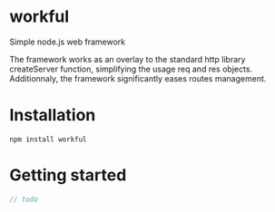 # workful
Simple node.js web framework

The framework works as an overlay to the standard http library createServer function,
simplifying the usage req and res objects.
Additionnaly, the framework significantly eases routes management.

# Installation
```
npm install workful
```

# Getting started
```javascript
// todo
```